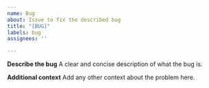```yaml
---
name: Bug
about: Issue to fix the described bug
title: "[BUG]"
labels: bug
assignees: ''

---
```


**Describe the bug**
A clear and concise description of what the bug is.

**Additional context**
Add any other context about the problem here.
